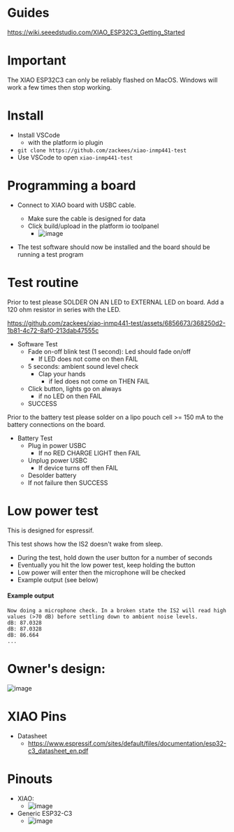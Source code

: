 # Guides

https://wiki.seeedstudio.com/XIAO_ESP32C3_Getting_Started

# Important

The XIAO ESP32C3 can only be reliably flashed on MacOS. Windows will work a few times then stop working.

# Install

  * Install VSCode
    * with the platform io plugin
  * `git clone https://github.com/zackees/xiao-inmp441-test`
  * Use VSCode to open `xiao-inmp441-test`

# Programming a board

  * Connect to XIAO board with USBC cable.
    * Make sure the cable is designed for data
    * Click build/upload in the platform io toolpanel
      * ![image](https://github.com/zackees/xiao-inmp441-test/assets/6856673/13bed300-5c01-4837-ba01-008b39cfe71e)

  * The test software should now be installed and the board should be running a test program

# Test routine

  Prior to test please SOLDER ON AN LED to EXTERNAL LED on board. Add a 120 ohm resistor in series with the LED.


https://github.com/zackees/xiao-inmp441-test/assets/6856673/368250d2-1b81-4c72-8af0-213dab47555c



  * Software Test
    * Fade on-off blink test (1 second): Led should fade on/off
      * If LED does not come on then FAIL
    * 5 seconds: ambient sound level check
      * Clap your hands
        * if led does not come on THEN FAIL
    * Click button, lights go on always
      * if no LED on then FAIL
    * SUCCESS

Prior to the battery test please solder on a lipo pouch cell >= 150 mA to the battery connections on the board.

  * Battery Test
    * Plug in power USBC
      * If no RED CHARGE LIGHT then FAIL
    * Unplug power USBC
      * If device turns off then FAIL
    * Desolder battery
    * If not failure then SUCCESS

# Low power test

This is designed for espressif.

This test shows how the IS2 doesn't wake from sleep.

  * During the test, hold down the user button for a number of seconds
  * Eventually you hit the low power test, keep holding the button
  * Low power will enter then the microphone will be checked
  * Example output (see below)

#### Example output

```
Now doing a microphone check. In a broken state the IS2 will read high values (>70 dB) before settling down to ambient noise levels.
dB: 87.0328
dB: 87.0328
dB: 86.664
...
```

# Owner's design:

![image](https://github.com/zackees/xiao-inmp441-test/assets/6856673/7017fa5a-ff1d-4d03-8c54-105cfbb52e59)


# XIAO Pins

  * Datasheet
    * https://www.espressif.com/sites/default/files/documentation/esp32-c3_datasheet_en.pdf

# Pinouts

  * XIAO:
    * ![image](https://github.com/zackees/noodz-soundreactive/assets/6856673/b1114268-d4b9-4eeb-9ecf-c81d819812d9)
  * Generic ESP32-C3
    * ![image](https://github.com/zackees/noodz-soundreactive/assets/6856673/4beef3b1-20db-4457-be57-3be4b7ca0fc7)
